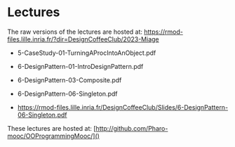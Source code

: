 # Lectures

The raw versions of the lectures are hosted at:  https://rmod-files.lille.inria.fr/?dir=DesignCoffeeClub/2023-Miage

- 5-CaseStudy-01-TurningAProcIntoAnObject.pdf	
- 6-DesignPattern-01-IntroDesignPattern.pdf
- 6-DesignPattern-03-Composite.pdf
- 6-DesignPattern-06-Singleton.pdf

- https://rmod-files.lille.inria.fr/DesignCoffeeClub/Slides/6-DesignPattern-06-Singleton.pdf


These lectures are hosted at: 
	[http://github.com/Pharo-mooc/OOProgrammingMooc/]()


